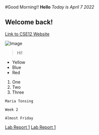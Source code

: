 #Good Morning!!
**Hello**
*Today is April 7 2022*
## Welcome back!
[Link to CSE12 Website](https://sites.google.com/eng.ucsd.edu/cse-15l-spring-2022/home)

![Image](https://storage.googleapis.com/support-forums-api/attachment/thread-144001948-14294280532848992450.jpg)
> Hi!
* Yellow
* Blue
* Red
1. One
2. Two
3. Three

`Maria Tonsing`
```
Week 2
```

`Almost Friday`

[Lab Report 1](lab-report-1-week-2.html)
[Lab Report 1](https://mtonsing.github.io/<your-lab-reports-repo>/lab-report-1-week-2.html)
